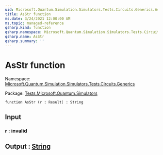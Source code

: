 ```yaml
---
uid: Microsoft.Quantum.Simulation.Simulators.Tests.Circuits.Generics.AsStr
title: AsStr function
ms.date: 3/24/2021 12:00:00 AM
ms.topic: managed-reference
qsharp.kind: function
qsharp.namespace: Microsoft.Quantum.Simulation.Simulators.Tests.Circuits.Generics
qsharp.name: AsStr
qsharp.summary: ''
---
```


# AsStr function

Namespace: [Microsoft.Quantum.Simulation.Simulators.Tests.Circuits.Generics](xref:Microsoft.Quantum.Simulation.Simulators.Tests.Circuits.Generics)

Package: [Tests.Microsoft.Quantum.Simulators](https://nuget.org/packages/Tests.Microsoft.Quantum.Simulators)




```qsharp
function AsStr (r : Result) : String
```


## Input

### r : __invalid<Result>__





## Output : [String](xref:microsoft.quantum.lang-ref.string)

